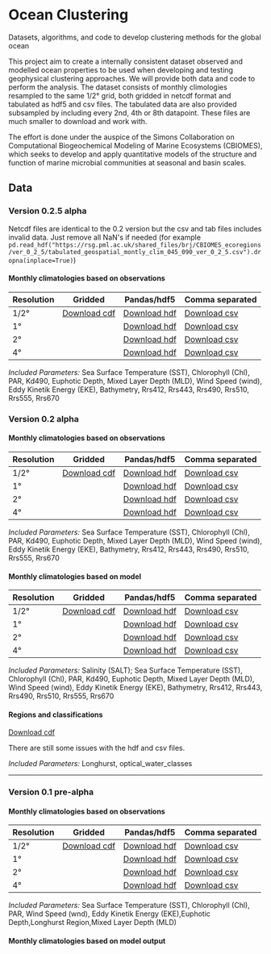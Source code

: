 # Ocean Clustering
Datasets, algorithms, and code to develop clustering methods for the global ocean

This project aim to create a internally consistent dataset observed and modelled ocean properties to be used when developing and testing geophysical clustering approaches. We will provide both data and code to perform the analysis. The dataset consists of monthly climologies resampled to the same 1/2° grid, both gridded in netcdf format and tabulated as hdf5 and csv files. The tabulated data are also provided subsampled by including every 2nd, 4th or 8th datapoint. These files are much smaller to download and work with.  

The effort is done under the auspice of the Simons Collaboration on Computational Biogeochemical Modeling of Marine Ecosystems (CBIOMES), which seeks to develop and apply quantitative models of the structure and function of marine microbial communities at seasonal and basin scales.

## Data

### Version 0.2.5 alpha

Netcdf files are identical to the 0.2 version but the csv and tab files includes invalid data. Just remove all NaN's if needed (for example 
`pd.read_hdf("https://rsg.pml.ac.uk/shared_files/brj/CBIOMES_ecoregions/ver_0_2_5/tabulated_geospatial_montly_clim_045_090_ver_0_2_5.csv").dropna(inplace=True)`)

#### Monthly climatologies based on observations
Resolution |Gridded | Pandas/hdf5 | Comma separated
---|---|---|---
1/2° | [Download cdf](https://rsg.pml.ac.uk/shared_files/brj/CBIOMES_ecoregions/ver_0_2_5/gridded_geospatial_montly_clim_360_720_ver_0_2.nc) | [Download hdf](https://rsg.pml.ac.uk/shared_files/brj/CBIOMES_ecoregions/ver_0_2_5/tabulated_geospatial_montly_clim_360_720_ver_0_2_5.h5) | [Download csv](https://rsg.pml.ac.uk/shared_files/brj/CBIOMES_ecoregions/ver_0_2_5/tabulated_geospatial_montly_clim_360_720_ver_0_2_5.csv)
 1°| |[Download hdf](https://rsg.pml.ac.uk/shared_files/brj/CBIOMES_ecoregions/ver_0_2_5/tabulated_geospatial_montly_clim_180_360_ver_0_2_5.h5) | [Download csv](https://rsg.pml.ac.uk/shared_files/brj/CBIOMES_ecoregions/ver_0_2_5/tabulated_geospatial_montly_clim_180_360_ver_0_2_5_5.csv)
2°| |[Download hdf](https://rsg.pml.ac.uk/shared_files/brj/CBIOMES_ecoregions/ver_0_2_5/tabulated_geospatial_montly_clim_090_180_ver_0_2_5.h5) | [Download csv](https://rsg.pml.ac.uk/shared_files/brj/CBIOMES_ecoregions/ver_0_2_5/tabulated_geospatial_montly_clim_090_180_ver_0_2_5.csv)
4°| | [Download hdf](https://rsg.pml.ac.uk/shared_files/brj/CBIOMES_ecoregions/ver_0_2_5/tabulated_geospatial_montly_clim_045_090_ver_0_2_5.h5) | [Download csv](https://rsg.pml.ac.uk/shared_files/brj/CBIOMES_ecoregions/ver_0_2_5/tabulated_geospatial_montly_clim_045_090_ver_0_2_5.csv)

*Included Parameters:* Sea Surface Temperature (SST), Chlorophyll (Chl), PAR, Kd490, Euphotic Depth, Mixed Layer Depth (MLD), Wind Speed (wind), Eddy Kinetik Energy (EKE), Bathymetry, Rrs412, Rrs443, Rrs490, Rrs510, Rrs555, Rrs670

### Version 0.2 alpha

#### Monthly climatologies based on observations
Resolution |Gridded | Pandas/hdf5 | Comma separated
---|---|---|---
1/2° | [Download cdf](https://rsg.pml.ac.uk/shared_files/brj/CBIOMES_ecoregions/ver_0_2/gridded_geospatial_montly_clim_360_720_ver_0_2.nc) | [Download hdf](https://rsg.pml.ac.uk/shared_files/brj/CBIOMES_ecoregions/ver_0_2/tabulated_geospatial_montly_clim_360_720_ver_0_2.h5) | [Download csv](https://rsg.pml.ac.uk/shared_files/brj/CBIOMES_ecoregions/ver_0_2/tabulated_geospatial_montly_clim_360_720_ver_0_2.csv)
 1°| |[Download hdf](https://rsg.pml.ac.uk/shared_files/brj/CBIOMES_ecoregions/ver_0_2/tabulated_geospatial_montly_clim_180_360_ver_0_2.h5) | [Download csv](https://rsg.pml.ac.uk/shared_files/brj/CBIOMES_ecoregions/ver_0_2/tabulated_geospatial_montly_clim_180_360_ver_0_2.csv)
2°| |[Download hdf](https://rsg.pml.ac.uk/shared_files/brj/CBIOMES_ecoregions/ver_0_2/tabulated_geospatial_montly_clim_090_180_ver_0_2.h5) | [Download csv](https://rsg.pml.ac.uk/shared_files/brj/CBIOMES_ecoregions/ver_0_2/tabulated_geospatial_montly_clim_090_180_ver_0_2.csv)
4°| | [Download hdf](https://rsg.pml.ac.uk/shared_files/brj/CBIOMES_ecoregions/ver_0_2/tabulated_geospatial_montly_clim_045_090_ver_0_2.h5) | [Download csv](https://rsg.pml.ac.uk/shared_files/brj/CBIOMES_ecoregions/ver_0_2/tabulated_geospatial_montly_clim_045_090_ver_0_2.csv)

*Included Parameters:* Sea Surface Temperature (SST), Chlorophyll (Chl), PAR, Kd490, Euphotic Depth, Mixed Layer Depth (MLD), Wind Speed (wind), Eddy Kinetik Energy (EKE), Bathymetry, Rrs412, Rrs443, Rrs490, Rrs510, Rrs555, Rrs670

#### Monthly climatologies based on model
Resolution |Gridded | Pandas/hdf5 | Comma separated
---|---|---|---
1/2° | [Download cdf](https://rsg.pml.ac.uk/shared_files/brj/CBIOMES_ecoregions/ver_0_2/gridded_darwin_montly_clim_360_720_ver_0_2.nc) | [Download hdf](https://rsg.pml.ac.uk/shared_files/brj/CBIOMES_ecoregions/ver_0_2/tabulated_darwin_montly_clim_360_720_ver_0_2.h5) | [Download csv](https://rsg.pml.ac.uk/shared_files/brj/CBIOMES_ecoregions/ver_0_2/tabulated_darwin_montly_clim_360_720_ver_0_2.csv)
 1°| |[Download hdf](https://rsg.pml.ac.uk/shared_files/brj/CBIOMES_ecoregions/ver_0_2/tabulated_darwin_montly_clim_180_360_ver_0_2.h5) | [Download csv](https://rsg.pml.ac.uk/shared_files/brj/CBIOMES_ecoregions/ver_0_2/tabulated_darwin_montly_clim_180_360_ver_0_2.csv)
2°| |[Download hdf](https://rsg.pml.ac.uk/shared_files/brj/CBIOMES_ecoregions/ver_0_2/tabulated_darwin_montly_clim_090_180_ver_0_2.h5) | [Download csv](https://rsg.pml.ac.uk/shared_files/brj/CBIOMES_ecoregions/ver_0_2/tabulated_darwin_montly_clim_090_180_ver_0_2.csv)
4°| | [Download hdf](https://rsg.pml.ac.uk/shared_files/brj/CBIOMES_ecoregions/ver_0_2/tabulated_darwin_montly_clim_045_090_ver_0_2.h5) | [Download csv](https://rsg.pml.ac.uk/shared_files/brj/CBIOMES_ecoregions/ver_0_2/tabulated_darwin_montly_clim_045_090_ver_0_2.csv)

*Included Parameters:* Salinity (SALT); Sea Surface Temperature (SST), Chlorophyll (Chl), PAR, Kd490, Euphotic Depth, Mixed Layer Depth (MLD), Wind Speed (wind), Eddy Kinetik Energy (EKE), Bathymetry, Rrs412, Rrs443, Rrs490, Rrs510, Rrs555, Rrs670

#### Regions and classifications

[Download cdf](https://rsg.pml.ac.uk/shared_files/brj/CBIOMES_ecoregions/ver_0_2/gridded_geospatial_regions_360_720_ver_0_2.nc)

There are still some issues with the hdf and csv files. 
<!--
Resolution |Gridded | Pandas/hdf5 | Comma separated
---|---|---|---
1/2° | [Download cdf](https://rsg.pml.ac.uk/shared_files/brj/CBIOMES_ecoregions/ver_0_2/gridded_geospatial_regions_360_720_ver_0_2.nc) | [Download hdf](https://rsg.pml.ac.uk/shared_files/brj/CBIOMES_ecoregions/ver_0_2/tabulated_geospatial_regions_360_720_ver_0_2.h5) | [Download csv](https://rsg.pml.ac.uk/shared_files/brj/CBIOMES_ecoregions/ver_0_2/tabulated_geospatial_regions_360_720_ver_0_2.csv)
 1°| |[Download hdf](https://rsg.pml.ac.uk/shared_files/brj/CBIOMES_ecoregions/ver_0_2/tabulated_geospatial_regions_180_360_ver_0_2.h5) | [Download csv](https://rsg.pml.ac.uk/shared_files/brj/CBIOMES_ecoregions/ver_0_2/tabulated_geospatial_regions_180_360_ver_0_2.csv)
2°| |[Download hdf](https://rsg.pml.ac.uk/shared_files/brj/CBIOMES_ecoregions/ver_0_2/tabulated_geospatial_regions_090_180_ver_0_2.h5) | [Download csv](https://rsg.pml.ac.uk/shared_files/brj/CBIOMES_ecoregions/ver_0_2/tabulated_geospatial_regions_090_180_ver_0_2.csv)
4°| | [Download hdf](https://rsg.pml.ac.uk/shared_files/brj/CBIOMES_ecoregions/ver_0_2/tabulated_geospatial_regions_045_090_ver_0_2.h5) | [Download csv](https://rsg.pml.ac.uk/shared_files/brj/CBIOMES_ecoregions/ver_0_2/tabulated_geospatial_regions_045_090_ver_0_2.csv)
-->
*Included Parameters:* Longhurst, optical_water_classes

---

### Version 0.1 pre-alpha

#### Monthly climatologies based on observations
Resolution |Gridded | Pandas/hdf5 | Comma separated
---|---|---|---
1/2° | [Download cdf](https://rsg.pml.ac.uk/shared_files/brj/CBIOMES_ecoregions/ver_0_1/gridded_geospatial_montly_clim_360_720.nc) | [Download hdf](https://rsg.pml.ac.uk/shared_files/brj/CBIOMES_ecoregions/ver_0_1/tabulated_geospatial_montly_clim_360_720.h5) | [Download csv](https://rsg.pml.ac.uk/shared_files/brj/CBIOMES_ecoregions/ver_0_1/tabulated_geospatial_montly_clim_360_720.csv)
 1°| |[Download hdf](https://rsg.pml.ac.uk/shared_files/brj/CBIOMES_ecoregions/ver_0_1/tabulated_geospatial_montly_clim_180_360.h5) | [Download csv](https://rsg.pml.ac.uk/shared_files/brj/CBIOMES_ecoregions/ver_0_1/tabulated_geospatial_montly_clim_180_360.csv)
2°| |[Download hdf](https://rsg.pml.ac.uk/shared_files/brj/CBIOMES_ecoregions/ver_0_1/tabulated_geospatial_montly_clim_090_180.h5) | [Download csv](https://rsg.pml.ac.uk/shared_files/brj/CBIOMES_ecoregions/ver_0_1/tabulated_geospatial_montly_clim_090_180.csv)
4°| | [Download hdf](https://rsg.pml.ac.uk/shared_files/brj/CBIOMES_ecoregions/ver_0_1/tabulated_geospatial_montly_clim_045_090.h5) | [Download csv](https://rsg.pml.ac.uk/shared_files/brj/CBIOMES_ecoregions/ver_0_1/tabulated_geospatial_montly_clim_045_090.csv)

*Included Parameters:* Sea Surface Temperature (SST), Chlorophyll (Chl), PAR, Wind Speed (wnd), Eddy Kinetik Energy (EKE),Euphotic Depth,Longhurst Region,Mixed Layer Depth (MLD)


#### Monthly climatologies based on model output
